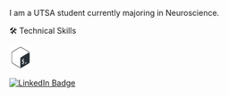 I am a UTSA student currently majoring in Neuroscience.

:hammer_and_wrench: Technical Skills
<div>
  <img src="https://github.com/devicons/devicon/blob/master/icons/bash/bash-plain.svg" title="Bash" alt="bash" width="40" height="40"/>&nbsp;
</div>
<p> </p>
<div id="badges">
  <a href="https://www.linkedin.com/in/jacob-morales-825362246/">
    <img src="https://img.shields.io/badge/LinkedIn-blue?style=for-the-badge&logo=linkedin&logoColor=white" alt="LinkedIn Badge"/>
</div>
